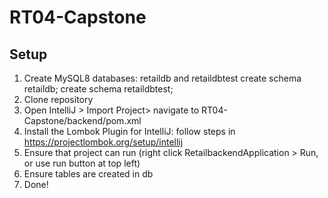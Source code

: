 # RT04-Capstone

## Setup
1. Create MySQL8 databases: retaildb and retaildbtest
  create schema retaildb;
  create schema retaildbtest;
2. Clone repository
3. Open IntelliJ > Import Project> navigate to RT04-Capstone/backend/pom.xml 
4. Install the Lombok Plugin for IntelliJ: follow steps in https://projectlombok.org/setup/intellij
5. Ensure that project can run (right click RetailbackendApplication > Run, or use run button at top left)
6. Ensure tables are created in db
7. Done!
